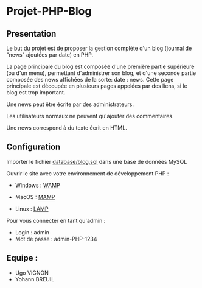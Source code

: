 # Projet-PHP-Blog

## Presentation 

Le but du projet est de proposer la gestion complète d'un blog (journal de "news" ajoutées par date) en PHP.

La page principale du blog est composée d'une première partie supérieure (ou d'un menu), permettant d'administrer son blog, et d'une seconde partie composée des news affichées de la sorte: date : news. Cette page principale est découpée en plusieurs pages appelées par des liens, si le blog est trop important.

Une news peut être écrite par des administrateurs. 

Les utilisateurs normaux ne peuvent qu'ajouter des commentaires. 

Une news correspond à du texte écrit en HTML. 

## Configuration 

Importer le fichier [database/blog.sql](database/blog.sql) dans une base de données MySQL

Ouvrir le site avec votre environnement de développement PHP :

* Windows : [WAMP](https://www.wampserver.com/)

* MacOS : [MAMP](https://www.mamp.info/fr/downloads/)

* Linux : [LAMP](https://doc.ubuntu-fr.org/lamp)

Pour vous connecter en tant qu'admin : 

* Login : admin 
* Mot de passe : admin-PHP-1234

## Equipe : 

* Ugo VIGNON
* Yohann BREUIL
